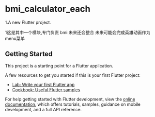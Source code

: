 # bmi_calculator_each

1.A new Flutter project.

1这是其中一个模块,专门负责 bmi 未来还会整合
未来可能会完成英雄动画作为menu菜单
## Getting Started

This project is a starting point for a Flutter application.

A few resources to get you started if this is your first Flutter project:

- [Lab: Write your first Flutter app](https://docs.flutter.dev/get-started/codelab)
- [Cookbook: Useful Flutter samples](https://docs.flutter.dev/cookbook)

For help getting started with Flutter development, view the
[online documentation](https://docs.flutter.dev/), which offers tutorials,
samples, guidance on mobile development, and a full API reference.
